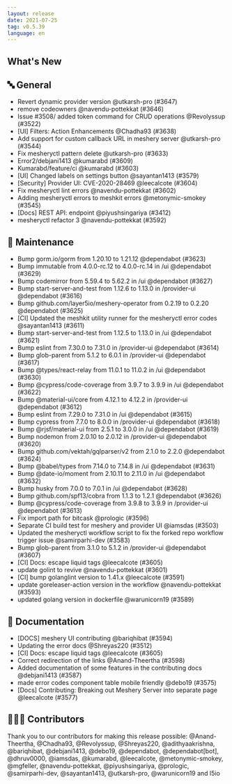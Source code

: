 ```yaml
---
layout: release
date: 2021-07-25
tag: v0.5.39
language: en
---
```


## What's New
## 🔤 General
- Revert dynamic provider version @utkarsh-pro (#3647)
- remove codeowners @navendu-pottekkat (#3646)
- Issue #3508/ added token command for CRUD operations @Revolyssup (#3522)
- [UI] Filters: Action Enhancements @Chadha93 (#3638)
- Add support for custom callback URL in meshery server @utkarsh-pro (#3544)
- Fix mesheryctl pattern delete @utkarsh-pro (#3633)
- Error2/debjani1413 @kumarabd (#3609)
- Kumarabd/feature/ci @kumarabd (#3603)
- [UI] Changed labels on settings button @sayantan1413 (#3579)
- [Security] Provider UI: CVE-2020-28469 @leecalcote (#3604)
- Fix mesheryctl lint errors @navendu-pottekkat (#3602)
- Adding mesheryctl errors to meshkit errors @metonymic-smokey (#3545)
- [Docs] REST API:  endpoint @piyushsingariya (#3412)
- mesheryctl refactor 3 @navendu-pottekkat (#3592)

## 🧰 Maintenance

- Bump gorm.io/gorm from 1.20.10 to 1.21.12 @dependabot (#3623)
- Bump immutable from 4.0.0-rc.12 to 4.0.0-rc.14 in /ui @dependabot (#3629)
- Bump codemirror from 5.59.4 to 5.62.2 in /ui @dependabot (#3627)
- Bump start-server-and-test from 1.12.6 to 1.13.0 in /provider-ui @dependabot (#3616)
- Bump github.com/layer5io/meshery-operator from 0.2.19 to 0.2.20 @dependabot (#3625)
- [CI] Updated the meshkit utility runner for the mesheryctl error codes @sayantan1413 (#3611)
- Bump start-server-and-test from 1.12.5 to 1.13.0 in /ui @dependabot (#3621)
- Bump eslint from 7.30.0 to 7.31.0 in /provider-ui @dependabot (#3614)
- Bump glob-parent from 5.1.2 to 6.0.1 in /provider-ui @dependabot (#3617)
- Bump @types/react-relay from 11.0.1 to 11.0.2 in /ui @dependabot (#3630)
- Bump @cypress/code-coverage from 3.9.7 to 3.9.9 in /ui @dependabot (#3622)
- Bump @material-ui/core from 4.12.1 to 4.12.2 in /provider-ui @dependabot (#3612)
- Bump eslint from 7.29.0 to 7.31.0 in /ui @dependabot (#3615)
- Bump cypress from 7.7.0 to 8.0.0 in /provider-ui @dependabot (#3618)
- Bump @rjsf/material-ui from 2.5.1 to 3.0.0 in /ui @dependabot (#3619)
- Bump nodemon from 2.0.10 to 2.0.12 in /provider-ui @dependabot (#3620)
- Bump github.com/vektah/gqlparser/v2 from 2.1.0 to 2.2.0 @dependabot (#3624)
- Bump @babel/types from 7.14.0 to 7.14.8 in /ui @dependabot (#3631)
- Bump @date-io/moment from 2.10.11 to 2.11.0 in /ui @dependabot (#3632)
- Bump husky from 7.0.0 to 7.0.1 in /ui @dependabot (#3628)
- Bump github.com/spf13/cobra from 1.1.3 to 1.2.1 @dependabot (#3626)
- Bump @cypress/code-coverage from 3.9.8 to 3.9.9 in /provider-ui @dependabot (#3613)
- Fix import path for bitcask @prologic (#3596)
- Separate CI build test for meshery and provider UI @iamsdas (#3503)
- Updated the mesheryctl workflow script to fix the forked repo workflow trigger issue @samirparhi-dev (#3583)
- Bump glob-parent from 3.1.0 to 5.1.2 in /provider-ui @dependabot (#3607)
- [CI] Docs: escape liquid tags @leecalcote (#3605)
- update golint to revive @navendu-pottekkat (#3601)
- [CI] bump golanglint version to 1.41.x @leecalcote (#3591)
- update goreleaser-action version in the workflow @navendu-pottekkat (#3593)
- updated golang version in dockerfile @warunicorn19 (#3589)

## 📖 Documentation

- [DOCS] meshery UI contributing @bariqhibat (#3594)
- Updating the error docs @Shreyas220 (#3512)
- [CI] Docs: escape liquid tags @leecalcote (#3605)
- Correct redirection of the links @Anand-Theertha (#3598)
- Added documentation of some features in the contributing docs @debjani1413 (#3587)
- made error codes component table mobile friendly @debo19 (#3575)
- [Docs] Contributing: Breaking out Meshery Server into separate page @leecalcote (#3577)

## 👨🏽‍💻 Contributors

Thank you to our contributors for making this release possible:
@Anand-Theertha, @Chadha93, @Revolyssup, @Shreyas220, @adithyaakrishna, @bariqhibat, @debjani1413, @debo19, @dependabot, @dependabot[bot], @dhruv0000, @iamsdas, @kumarabd, @leecalcote, @metonymic-smokey, @mgfeller, @navendu-pottekkat, @piyushsingariya, @prologic, @samirparhi-dev, @sayantan1413, @utkarsh-pro, @warunicorn19 and l5io
 
